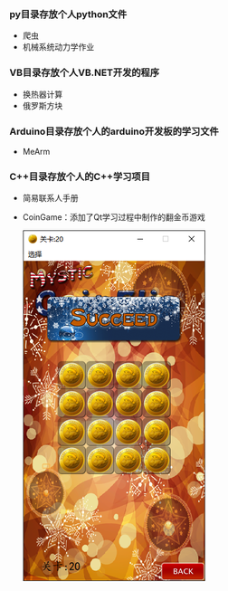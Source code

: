 ### py目录存放个人python文件

- 爬虫
- 机械系统动力学作业

### VB目录存放个人VB.NET开发的程序

- 换热器计算
- 俄罗斯方块

### Arduino目录存放个人的arduino开发板的学习文件

- MeArm

### C++目录存放个人的C++学习项目

- 简易联系人手册

- CoinGame：添加了Qt学习过程中制作的翻金币游戏

  ![CoinGame](./C++/CoinGame.png)